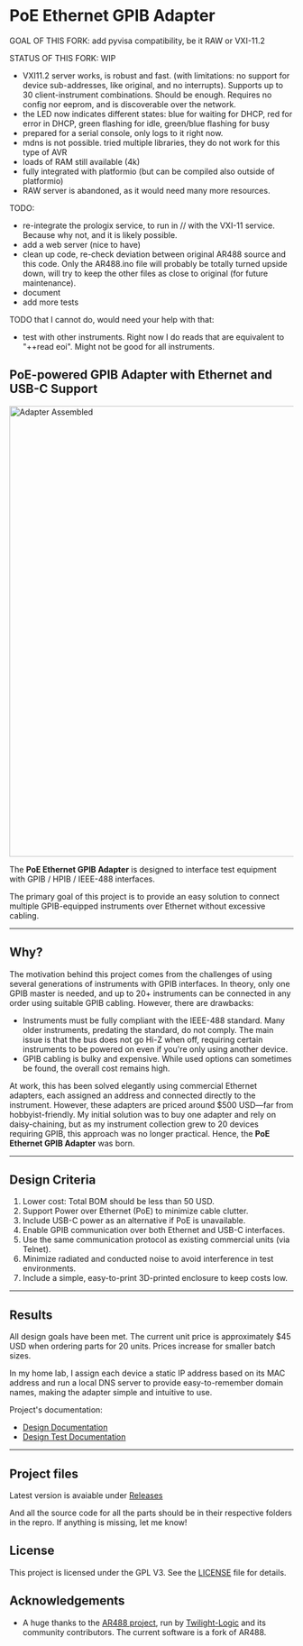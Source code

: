 
# PoE Ethernet GPIB Adapter

GOAL OF THIS FORK: add pyvisa compatibility, be it RAW or VXI-11.2

STATUS OF THIS FORK: WIP

* VXI11.2 server works, is robust and fast. (with limitations: no support for device sub-addresses, like original, and no interrupts). Supports up to 30 client-instrument combinations. Should be enough. Requires no config nor eeprom, and is discoverable over the network.
* the LED now indicates different states: blue for waiting for DHCP, red for error in DHCP, green flashing for idle, green/blue flashing for busy
* prepared for a serial console, only logs to it right now.
* mdns is not possible. tried multiple libraries, they do not work for this type of AVR
* loads of RAM still available (4k)
* fully integrated with platformio (but can be compiled also outside of platformio)
* RAW server is abandoned, as it would need many more resources.

TODO:
* re-integrate the prologix service, to run in // with the VXI-11 service. Because why not, and it is likely possible.
* add a web server (nice to have)
* clean up code, re-check deviation between original AR488 source and this code. Only the AR488.ino file will probably be totally turned upside down, will try to keep the other files as close to original (for future maintenance).
* document
* add more tests

TODO that I cannot do, would need your help with that:
* test with other instruments. Right now I do reads that are equivalent to "++read eoi". Might not be good for all instruments.


## PoE-powered GPIB Adapter with Ethernet and USB-C Support

<a href="Img/adapter_connected.png" target="_blank">
    <img src="Img/adapter_connected.png" alt="Adapter Assembled" width="800">
</a>

The **PoE Ethernet GPIB Adapter** is designed to interface test equipment with GPIB / HPIB / IEEE-488 interfaces.

The primary goal of this project is to provide an easy solution to connect multiple GPIB-equipped instruments over Ethernet without excessive cabling.

---

## Why?

The motivation behind this project comes from the challenges of using several generations of instruments with GPIB interfaces. In theory, only one GPIB master is needed, and up to 20+ instruments can be connected in any order using suitable GPIB cabling. However, there are drawbacks:

- Instruments must be fully compliant with the IEEE-488 standard. Many older instruments, predating the standard, do not comply. The main issue is that the bus does not go Hi-Z when off, requiring certain instruments to be powered on even if you're only using another device.
- GPIB cabling is bulky and expensive. While used options can sometimes be found, the overall cost remains high.

At work, this has been solved elegantly using commercial Ethernet adapters, each assigned an address and connected directly to the instrument. However, these adapters are priced around $500 USD—far from hobbyist-friendly. My initial solution was to buy one adapter and rely on daisy-chaining, but as my instrument collection grew to 20 devices requiring GPIB, this approach was no longer practical. Hence, the **PoE Ethernet GPIB Adapter** was born.

---

## Design Criteria

1. Lower cost: Total BOM should be less than 50 USD.
2. Support Power over Ethernet (PoE) to minimize cable clutter.
3. Include USB-C power as an alternative if PoE is unavailable.
4. Enable GPIB communication over both Ethernet and USB-C interfaces.
5. Use the same communication protocol as existing commercial units (via Telnet).
6. Minimize radiated and conducted noise to avoid interference in test environments.
7. Include a simple, easy-to-print 3D-printed enclosure to keep costs low.

---

## Results

All design goals have been met. The current unit price is approximately $45 USD when ordering parts for 20 units. Prices increase for smaller batch sizes.

In my home lab, I assign each device a static IP address based on its MAC address and run a local DNS server to provide easy-to-remember domain names, making the adapter simple and intuitive to use.

Project's documentation:

- [Design Documentation](docs/dn.md)
- [Design Test Documentation](docs/dt.md)

---

## Project files

Latest version is avaiable under [Releases](https://github.com/Kofen/PoE_Ethernet_GPIB_Adapter/releases)

And all the source code for all the parts should be in their respective folders in the repro. If anything is missing, let me know!

## License

This project is licensed under the GPL V3. See the [LICENSE](LICENSE) file for details.

## Acknowledgements

- A huge thanks to the [AR488 project](https://github.com/Twilight-Logic/AR488), run by [Twilight-Logic](https://github.com/Twilight-Logic) and its community contributors. The current software is a fork of AR488.

